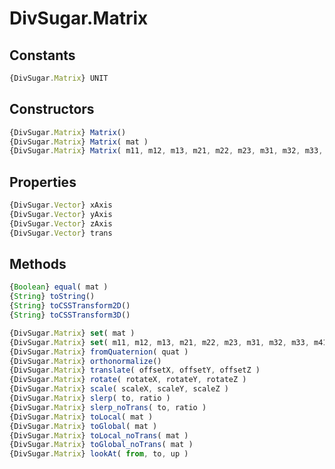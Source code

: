 DivSugar.Matrix
===============

Constants
---------

```javascript
{DivSugar.Matrix} UNIT
```

Constructors
------------

```javascript
{DivSugar.Matrix} Matrix()
{DivSugar.Matrix} Matrix( mat )
{DivSugar.Matrix} Matrix( m11, m12, m13, m21, m22, m23, m31, m32, m33, m41, m42m, m43 )
```

Properties
----------

```javascript
{DivSugar.Vector} xAxis
{DivSugar.Vector} yAxis
{DivSugar.Vector} zAxis
{DivSugar.Vector} trans
```

Methods
-------

```javascript
{Boolean} equal( mat )
{String} toString()
{String} toCSSTransform2D()
{String} toCSSTransform3D()
```

```javascript
{DivSugar.Matrix} set( mat )
{DivSugar.Matrix} set( m11, m12, m13, m21, m22, m23, m31, m32, m33, m41, m42m, m43 )
{DivSugar.Matrix} fromQuaternion( quat )
{DivSugar.Matrix} orthonormalize()
{DivSugar.Matrix} translate( offsetX, offsetY, offsetZ )
{DivSugar.Matrix} rotate( rotateX, rotateY, rotateZ )
{DivSugar.Matrix} scale( scaleX, scaleY, scaleZ )
{DivSugar.Matrix} slerp( to, ratio )
{DivSugar.Matrix} slerp_noTrans( to, ratio )
{DivSugar.Matrix} toLocal( mat )
{DivSugar.Matrix} toGlobal( mat )
{DivSugar.Matrix} toLocal_noTrans( mat )
{DivSugar.Matrix} toGlobal_noTrans( mat )
{DivSugar.Matrix} lookAt( from, to, up )
```
